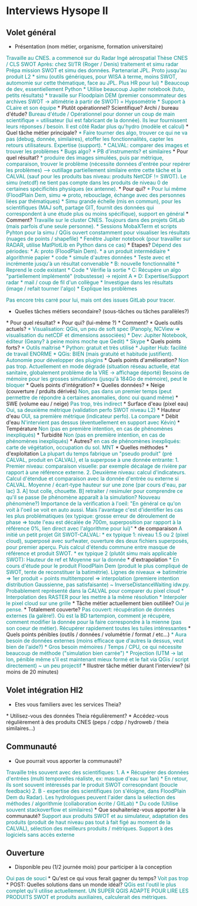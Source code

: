 # Interviews Hysope II

## Volet général

* Présentation (nom métier, organisme, formation universitaire)
<font color="darkcyan">
Travaille au CNES. a commencé sur du Radar
Ingé aérospatial
Thèse CNES / CLS SWOT
Après: chez SI/TR (Roger / Denis) traitement et simu radar
Prépa mission SWOT et simu des données. Partenariat JPL. Proto jusqu'au produit L2
* simu (outils génériques, pour WISA à terme, moins SWOT, automomie sur cette thématique, face au JPL. Plus HR pour lui)
* Beaucoup de dev, essentiellement Python
* Utilise beaucoup Jupiter notebook (tuto, petits résultats)
* travaille sur Floodplain DEM (premier consommateur des archives SWOT -> altimétrie à partir de SWOT) = Hypsométrie
* Support à CLaire et son équipe
</font>
  * Plutôt opérationnel? Scientifique? Archi / bureau d'étude?
<font color="darkcyan">
Bureau d'étude / Opérationnel pour donner un coup de main
scientifique = utilisateur (lui est fabricant de la donnée). Ils leur fournissent leurs réponses / besoin.
Il est côté Radar plus qu'hydro (modèle et calcul)
</font>
* Quel tâche métier principale? 
<font color="darkcyan">
* Faire tourner des algo, trouver ce qui ne va pas (debug, donnée, similaires), etoffer les fonctionnalités, capter les retours utilisateurs. Expertise (support).
* CALVAL: comparer des images et trouver les problèmes
  * Bugs algo?
  * PB d'instruments? et similaires
</font>
  * Pour quel résultat?
<font color="darkcyan">
* produire des images simulées, puis par métrique, comparaison, trouver le problème (nécessite données d'entrée pour repérer les problèmes)
--> outillage partiellement similaire entre cette tâche et la CALVAL (sauf pour les produits bas niveau: produits NetCDF != SWOT). Le simu (netcdf) ne tient pas compte dans les produits de niveau 0 de certaines spécificités physiques (ex antenne). 
</font>
  * Pour qui?
<font color="darkcyan">
* Pour lui même (FloodPlain Dem, simu => proto, rebouclage, échange avec des personnes liées par thématiques)
* Simu grande échelle (mis en commun), pour les scientifiques (MAJ soft, partage GIT, fournit des données qui correspondent à une étude plus ou moins spécifique), support en général
</font>
  * Comment?
<font color="darkcyan">
Travaille sur le cluster CNES. Toujours dans des projets GitLab (mais parfois d'une seule personne). 
* Sessions MobaXTerm et scripts Pyhton pour la simu / QGis ouvert constamment pour visualiser les résultats (nuages de points / shapefile)
* Fenêtre Jupiter notebook (pour travailler sur RADAR, utilise MatPlotLib en Python dans ce cas)
</font>
  * Etapes?
<font color="darkcyan">
Dépend des périodes:
* A: proto (FloodPlain Dem). 
  * a un produit intermédiaire
  * algorithmie papier
  * code
  * simule d'autres données
  * Teste avec et incrémente jusqu'à un résultat convenable
* B: nouvelle fonctionnalité
  * Reprend le code existant
  * Code
  * Vérifie la sortie
* C: Récupère un algo "partiellement implémenté" (robustesse) -> rejoint A
* D: Expertise/Support radar
  * mail / coup de fil d'un collègue
  * Investigue dans les résultats (image / refait tourner l'algo)
  * Explique les problèmes

Pas encore très carré pour lui, mais ont des issues GitLab pour tracer.
</font>
* Quelles tâches métiers secondaire? (sous-tâches ou tâches parallèles?)
<font color="darkcyan">

</font>
  * Pour quel résultat?
<font color="darkcyan">

</font>
  * Pour qui? (lui-même ?)
<font color="darkcyan">

</font>
  * Comment?
<font color="darkcyan">

</font>
* Quels outils actuels?
<font color="darkcyan">
* Visualisation: QGis, un peu de soft spec (Panoply, NCView => visualisation du netCDF et dimensions associées)
* Dev: Jupiter Notebook, éditeur (Geany? à peine moins moche que Gedit)
* Skype
</font>
  * Quels points forts?
<font color="darkcyan">
* Outils maîtrisé 
  * Python: gratuit et très utilisé
  * Jupiter Hub: facilité de travail ENORME
* QGis: BIEN (mais gratuité et habitude justifient). Autonomie pour développer des plugins
</font>
  * Quels points d'amélioration?
<font color="darkcyan">
Non pas trop. Actuellement en mode dégradé (situation réseau actuelle, état sanitaire, globalement problème de la VRE -> affichage déporté)
Besoins de mémoire pour les grosses simulations (jusqu'à 184Go de mémoire), peut le bloquer
</font>
  * Quels points d'intégration?
<font color="darkcyan">

</font>
* Quelles données? 
<font color="darkcyan">

</font>
  * Neige (couverture / prduits dérivés)
<font color="darkcyan">
Non, pas dans un premier temps (peut permettre de répondre à certaines anomalies, donc oui quand même)
</font>
  * SWE (volume eau / neige)
<font color="darkcyan">
Pas trop, très indirect
</font>
  * Surface d'eau (pixel eau)
<font color="darkcyan">
Oui, sa deuxième métrique (validation perfo SWOT niveau L2)
</font>
  * Hauteur d'eau
<font color="darkcyan">
OUI, sa première métrique (indicateur perfo). La compare
</font>
  * Débit d'eau
<font color="darkcyan">
N'intervient pas dessus (éventuellement en support avec Kévin)
</font>
  * Température
<font color="darkcyan">
Non (pas en première intention, en cas de phénomènes inexpliqués)
</font>
  * Turbidité
<font color="darkcyan">
Non (pas en première intention, en cas de phénomènes inexpliqués)
</font>
  * Autres?
<font color="darkcyan">
en cas de phénomènes inexpliqués: carte de végétation, occupation du sol. MNT
</font>
* Quelles méthodes
  * d'exploitation
<font color="darkcyan">
La plupart du temps fabrique un "pseudo produit" (pré CALVAL, produit en CALVAL), et la superpose à une donnée entrante: 
1. Premier niveau: comparaison visuelle: par exemple décalage de rivière par rapport à une référence externe.
2. Deuxième niveau: calcul d'indicateurs. Calcul d'étendue et comparaison avec la donnée d'entrée ou externe si CALVAL. Moyenne / écart-type hauteur sur une zone (par cours d'eau, par lac)
3. A] tout colle, chouette. B] retraiter / resimuler pour comprendre ce qu'il se passe (le phénomène apparaît à la simulation? Nouveau phénomène?)
Importance de la vérification à l'oeil: "En général ce qu'on voit à l'oeil se voit en auto aussi. Mais l'avantage c'est d'identifier les cas les plus problématiques (ex typique: grosse erreur de déroulement de phase => toute l'eau est décalée de 700m, superposition par rapport à la référence 0%, lien direct avec l'algorithme pour lui)"
</font>
  * de comparaison
<font color="darkcyan">
A initié un petit projet Git SWOT-CALVAL:
* ex typique 1: niveau 1.5 ou 2 (pixel cloud), superposé avec surfwater, ouverture des deux fichiers superposés, pour premier aperçu. Puis calcul d'étendu commune entre masque de référence et produit SWOT.
* ex typique 2 (plutôt simu mais applicable SWOT): Hauteur de ref et Moyenne sur la donnée
</font>
  * d'extrapolation
<font color="darkcyan">
* En cours d'étude pour le produit FloodPlain Dem (produit le plus compliqué de SWOT, tente de reconstituer la batimétrie).
Lignes de niveaux => batimétrie => 1er produit = points multitemporel => interpolation (premiere intention distribution Gaussienne, pas satisfaisante) ~ InverseDistanceWaiting idw.py. 
Probablement représenté dans la CALVAL pour comparer du pixel cloud
* Interpolation des RASTER pour les mettre à la même résolution
* Interpoler le pixel cloud sur une grille 
</font>
* Tâche métier actuellement bien outillée?
<font color="darkcyan">
Oui je pense.
</font>
  * Totalement couverte?
<font color="darkcyan">
Pas couvert: récupération de données externes (la galère!). Où est la BD tartempion, comment je récupère, comment modifier la donnée pour la faire correspondre à la mienne (pas son coeur de métier).
Récupérer rapidement toutes les tuiles intéressantes
</font>
* Quels points pénibles (outils / données / volumétrie / format / etc...)
<font color="darkcyan">
* Aura besoin de données externes (moins efficace que d'autres la dessus, veut bien de l'aide?)
* Gros besoin mémoires / Temps / CPU, ce qui nécessite beaucoup de méthode ("simulation bien carrée")
* Projection (UTM -> lat lon, pénible même s'il est maintenant mieux formé et le fait via QGis / script directement) ~ un peu projectif
</font>
* Illustrer tâche métier durant l'interview? (si moins de 20 minutes)
<font color="darkcyan">

</font>

## Volet intégration HI2

* Etes vous familiers avec les services Theia?
<font color="darkcyan">

</font>
* Utilisez-vous des données Theia régulièrement?
<font color="darkcyan">

</font>
* Accédez-vous régulièrement à des produits CNES (peps / cdpp / hydroweb / theia similaires...)
<font color="darkcyan">

</font>

## Communauté

* Que pourrait vous apporter la communauté?
<font color="darkcyan">
Travaille très souvent avec des scientifiques:
1. A
  * Récupérer des données d'entrées (multi temporelles réaliste, ex: masque d'eau sur 1an)
  * En retour, ils sont souvent intéressés par le produit SWOT corresopndant (boucle feedback)
2. B - expertise des scientifiques (on s'éloigne, dans FloodPlain Dem du Radar). Les hydrologues peuvent l'aider dans la sélection des méthodes / algorithmie (collaboration écrite / GitLab)
* Du code (Utilise souvent stackoverflow et similaires)
</font>
* Que souhaiteriez-vous apporter à la communauté?
<font color="darkcyan">
Support aux produits SWOT et au simulateur, adaptation des produits (produit de haut niveau pas tout à fait figé au moment de la CALVAL), sélection des meilleurs produits / métriques. Support à des logiciels sans accès externe
</font>

## Ouverture

* Disponible peu (1/2 journée mois) pour participer à la conception
<font color="darkcyan">
Oui pas de souci
</font>
* Qu'est ce qui vous ferait gagner du temps?
<font color="darkcyan">
Voit pas trop
</font>
* POST: Quelles solutions dans un monde idéal?
<font color="darkcyan">
QGis est l'outil le plus complet qu'il utilise actuellement. UN SUPER QGIS ADAPTE POUR LIRE LES PRODUITS SWOT et produits auxiliaires, calculerait des métriques.
</font>


